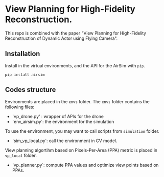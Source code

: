 # View Planning for High-Fidelity Reconstruction.

This repo is combined with the paper "View Planning for High-Fidelity Reconstruction of Dynamic Actor using Flying Camera".

## Installation
Install in the virtual environments, and the API for the AirSim with `pip`.

```pip install airsim```

## Codes structure
Environments are placed in the `envs` folder. The `envs` folder contains the following files:
- `vp_drone.py' : wrapper of APIs for the drone
- `env_airsim.py': the environment for the simulation

To use the environment, you may want to call scripts from `simulation` folder.
- 'sim_vp_local.py': call the environment in CV model.

View planning algortihm based on Pixels-Per-Area (PPA) metric is placed in `vp_local` folder.
- 'vp_planner.py`: compute PPA values and optimize view points based on PPAs.
